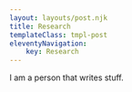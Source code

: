 ```yaml
---
layout: layouts/post.njk
title: Research
templateClass: tmpl-post
eleventyNavigation:
    key: Research
---
```


I am a person that writes stuff.
